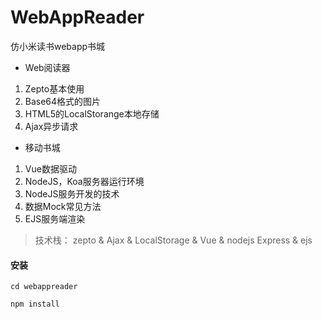 # WebAppReader
仿小米读书webapp书城

* Web阅读器
1. Zepto基本使用
2. Base64格式的图片
3. HTML5的LocalStorange本地存储
4. Ajax异步请求

* 移动书城
1. Vue数据驱动
2. NodeJS，Koa服务器运行环境
3. NodeJS服务开发的技术
4. 数据Mock常见方法
5. EJS服务端渲染

> 技术栈： zepto & Ajax & LocalStorage & Vue & nodejs Express & ejs

#### 安装

```
cd webappreader

npm install

```


